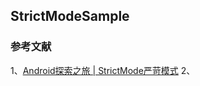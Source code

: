 
## StrictModeSample

### 参考文献
1、[Android探索之旅 | StrictMode严苛模式](https://www.jianshu.com/p/113b9c54b5d1)
2、